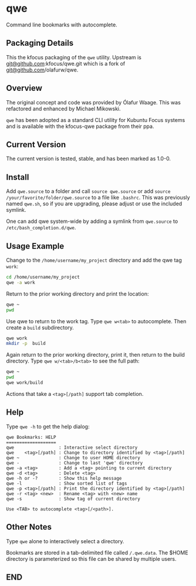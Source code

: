 # qwe
Command line bookmarks with autocomplete.

## Packaging Details

This the kfocus packaging of the `qwe` utility.
Upstream is git@github.com:kfocus/qwe.git 
which is a fork of git@github.com/olafurw/qwe.

## Overview
The original concept and code was provided by Ólafur Waage.
This was refactored and enhanced by Michael Mikowski.

`qwe` has been adopted as a standard CLI utility for Kubuntu Focus systems
and is available with the kfocus-qwe package from their ppa.

## Current Version
The current version is tested, stable, and has been marked as 1.0-0.

## Install
Add `qwe.source` to a folder and call `source qwe.source` or add `source
/your/favorite/folder/qwe.source` to a file like `.bashrc`. This was
previously named `qwe.sh`, so if you are upgrading, please adjust or use
the included symlink.

One can add qwe system-wide by adding a symlink from `qwe.source` to 
`/etc/bash_completion.d/qwe`.

## Usage Example
Change to the  `/home/username/my_project` directory and add the qwe 
tag `work`:

```bash
cd /home/username/my_project
qwe -a work
```

Return to the prior working directory and print the location:

```bash
qwe ~
pwd
```

Use qwe to return to the work tag. Type `qwe w<tab>` to autocomplete.
Then create a `build` subdirectory.

```bash
qwe work
mkdir -p  build
```

Again return to the prior working directory, print it, then return to the
build directory. Type `qwe w/<tab>/b<tab>` to see the full path:

```bash
qwe ~
pwd
qwe work/build
```

Actions that take a `<tag>[/path]` support tab completion.

## Help

Type `qwe -h` to get the help dialog:

```text
qwe Bookmarks: HELP
===================
qwe                 : Interactive select directory
qwe    <tag>[/path] : Change to directory identified by <tag>[/path]
qwe ~               : Change to user HOME directory
qwe -               : Change to last 'qwe' directory
qwe -a <tag>        : Add a <tag> pointing to current directory
qwe -d <tag>        : Delete <tag>
qwe -h or -?        : Show this help message
qwe -l              : Show sorted list of tags
qwe -p <tag>[/path] : Print the directory identified by <tag>[/path]
qwe -r <tag> <new>  : Rename <tag> with <new> name
qwe -s              : Show tag of current directory

Use <TAB> to autocomplete <tag>[/<path>].
```

## Other Notes

Type `qwe` alone to interactively select a directory.

Bookmarks are stored in a tab-delimited file called `/.qwe.data`.
The $HOME directory is parameterized so this file can be shared by
multiple users.

## END


